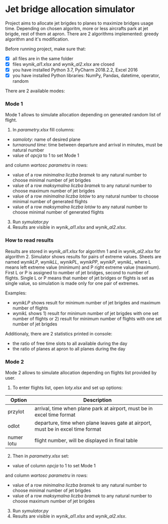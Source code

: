 # Jet bridge allocation simulator

Project aims to allocate jet brigdes to planes to maximize bridges usage time. Depending on chosen algoritm, more or less aircrafts park at jet brigde, rest of them at apron. There are 2 algorithms implemented: greedy algorithm and it's modification.

Before running project, make sure that:
- [x] all files are in the same folder
- [x] files *wynik_al1.xlsx* and *wynik_al2.xlsx* are closed
- [x] you have installed Python 3.7, PyCharm 2018.2.2, Excel 2016
- [x] you have installed Python libraries: NumPy, Pandas, datetime, operator, random

There are 2 available modes:

### Mode 1
Mode 1 allows to simulate allocation depending on generated random list of flight.

1. In *parametry.xlsx* fill columns:
- *samoloty*: name of desired plane
- *turnaround time*: time between departure and arrival in minutes, must be natural number  
- value of *opcja* to 1 to set Mode 1

and column *wartosc parametru* in rows:  
- value of a row *minimalna liczba bramek* to any natural number to choose minimal number of jet brigdes
- value of a row *maksymalna liczba bramek* to any natural number to choose maximum number of jet brigdes
- value of a row *minimalna liczba lotów* to any natural number to choose minimal number of generated flights
- value of a row *maksymalna liczba lotów* to any natural number to choose minimal number of generated flights

3. Run *symulator.py*
4. Results are visible in *wynik_al1.xlsx* and *wynik_al2.xlsx*.

### How to read results

Results are stored in *wynik_al1.xlsx* for algorithm 1 and in *wynik_al2.xlsx* for algorithm 2. Simulator shows results for pairs of extreme values.
Sheets are named *wynikLP*, *wynikLL*, *wynikPL*, *wynikPP*, *wynikP*, *wynikL*, where L means left extreme value (minimum) and P right extreme value (maximum).
First L or P is assigned to number of jet bridges, second to number of flights. Single L or P means that number of jet bridges or flights is set as single value, so simulation is made only for one pair of extremes.  

Examples:
- *wynikLP* shows result for minimum number of jet brigdes and maximum number of flights
- *wynikL* shows 1) result for minimum number of jet brigdes with one set number of flights or 2) result for minimum number of flights with one set number of jet brigdes

Additionaly, there are 2 statistics printed in console:
- the ratio of free time slots to all available during the day
- the ratio of planes at apron to all planes during the day


### Mode 2
Mode 2 allows to simulate allocation depending on flights list provided by user.  
1. To enter flights list, open *loty.xlsx* and set up options:  

| Option | Description |
| --- | --- |
| przylot | arrival, time when plane park at airport, must be in excel time format |
| odlot | departure, time when plane leaves gate at airport, must be in excel time format |
| numer lotu | flight number, will be displayed in final table |

2. Then in *parametry.xlsx* set:  
- value of column *opcja* to 1 to set Mode 1  

and column *wartosc parametru* in rows:  
- value of a row *minimalna liczba bramek* to any natural number to choose minimal number of jet brigdes
- value of a row *maksymalna liczba bramek* to any natural number to choose maximum number of jet brigdes

3. Run *symulator.py*
4. Results are visible in *wynik_al1.xlsx* and *wynik_al2.xlsx*.
